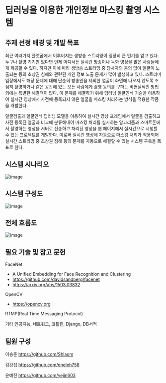 # 딥러닝을 이용한 개인정보 마스킹 촬영 시스템

## 주제 선정 배경 및 개발 목표
최근 여러가지 플랫폼에서 이루어지는 생방송 스트리밍이 굉장히 큰 인기를 얻고 있다. 누구나 촬영 기기만 있다면 언제 어디서든 실시간 방송이나 녹화 영상을 많은 사람들에게 제공할 수 있다. 하지만 이에 따라 생방송 스트리밍 중 당사자의 동의 없이 얼굴이 노출되는 등의 초상권 침해와 관련된 개인 정보 노출 문제가 많이 발생하고 있다. 스트리머 입장에서도 해당 문제에 대해 단순히 방송인을 제외한 얼굴이 화면에 나오지 않도록 조심히 촬영하거나 같은 공간에 있는 모든 사람에게 촬영 동의를 구하는 비현실적인 방법 외에는 특별한 해결책이 없다. 이 문제를 해결하기 위해 딥러닝 얼굴인식 기술을 이용하여 실시간 영상에서 사전에 등록되지 않은 얼굴을 마스킹 처리하는 방식을 적용한 작품을 개발한다.

얼굴검출과 얼굴인식 딥러닝 모델을 이용하여 실시간 영상 프레임에서 얼굴을 검출하고 사전 등록된 얼굴과 비교해 분류해내어 마스킹 처리를 실시하는 알고리즘과 스마트폰에서 촬영하는 영상을 서버로 전송하고 처리된 영상을 웹 페이지에서 실시간으로 시청할 수 있는 프로젝트를 개발한다. 이로써 실시간 영상에 자동으로 마스킹 처리가 적용되어 실시간 스트리밍 중 초상권 침해 등의 문제를 자동으로 해결할 수 있는 시스템 구축을 목표로 한다.

## 시스템 시나리오
![image](https://user-images.githubusercontent.com/96522336/201468220-e6d67ab7-f98e-4331-9b29-f18ec16de34d.png)

## 시스템 구성도
![image](https://user-images.githubusercontent.com/96522336/201468223-4bcf201d-bf16-4d11-803a-a7095ccf41be.png)

## 전체 흐름도
![image](https://user-images.githubusercontent.com/96522336/201468231-42ff76ae-da99-4418-b985-a603dfc7549a.png)

## 필요 기술 및 참고 문헌
FaceNet
+ A Unified Embedding for Face Recognition and Clustering
+ https://github.com/davidsandberg/facenet
+ https://arxiv.org/abs/1503.03832

OpenCV
+ https://opencv.org

RTMP(Real Time Messaging Protocol)

기타 인공지능, 네트워크, 코틀린, Django, DB서적

## 팀원 구성
이승준 https://github.com/Shlaom

김강섭 https://github.com/eneleh758 

윤예진 https://github.com/yejin603
